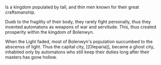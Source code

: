 Is a kingdom populated by tall, and thin men known for their great craftsmanship.

Dueb to the fragility of their body, they rarely fight personally, thus they invented automatons as weapons of war and servitude. This, thus created prosperity within the kingdom of Bolenwyn.

When the Light faded, most of Bolenwyn's population succumbed to the abscenss of light. Thus the capital city, [[Oleparia]], became a ghost city, inhabited only by automatons who still keep their duties long after their masters has gone hollow.

